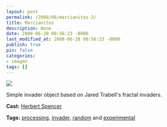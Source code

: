 ```yaml
---
layout: post
permalink: /2008/06/marcianitos-3/
title: Marcianitos
description: None
date: 2008-06-28 00:56:23 -0000
last_modified_at: 2008-06-28 00:56:23 -0000
publish: true
pin: false
categories:
- imagen
tags: []
---
```

[![](http://i.vimeocdn.com/video/57287882_200x150.jpg)](http://vimeo.com/1245376)

Simple invader object based on Jared Trabell's fractal invaders.

**Cast:** [Herbert Spencer](http://vimeo.com/hspencer)

**Tags:** [processing](http://vimeo.com/tag:processing), [invader](http://vimeo.com/tag:invader), [random](http://vimeo.com/tag:random) and [experimental](http://vimeo.com/tag:experimental)
